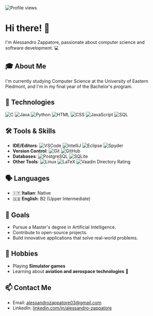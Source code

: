 ![Profile views](https://komarev.com/ghpvc/?username=AlessandroZappatore&label=Visite&color=green)

# Hi there! 👋

I'm Alessandro Zappatore, passionate about computer science and software development. 💻

## 🎓 About Me
I'm currently studying Computer Science at the University of Eastern Piedmont, and I'm in my final year of the Bachelor's program.

## 🔧 Technologies
![C](https://img.shields.io/badge/-C-A8B9CC?logo=c&logoColor=white)
![Java](https://img.shields.io/badge/-Java-007396?logo=java&logoColor=white)
![Python](https://img.shields.io/badge/-Python-3776AB?logo=python&logoColor=white)
![HTML](https://img.shields.io/badge/-HTML-E34F26?logo=html5&logoColor=white)
![CSS](https://img.shields.io/badge/-CSS-1572B6?logo=css3&logoColor=white)
![JavaScript](https://img.shields.io/badge/-JavaScript-F7DF1E?logo=javascript&logoColor=black)
![SQL](https://img.shields.io/badge/-SQL-4479A1?logo=postgresql&logoColor=white)

## 🛠 Tools & Skills
- **IDE/Editors**: ![VSCode](https://img.shields.io/badge/-VSCode-0078D4?logo=visual-studio-code&logoColor=white) 
  ![IntelliJ](https://img.shields.io/badge/-IntelliJ%20IDEA-000000?logo=intellij-idea&logoColor=white) 
  ![Eclipse](https://img.shields.io/badge/-Eclipse-2C2255?logo=eclipse&logoColor=white)
  ![Spyder](https://img.shields.io/badge/-Spyder-FF0000?logo=spyder-ide&logoColor=white)
- **Version Control**: ![Git](https://img.shields.io/badge/-Git-F05032?logo=git&logoColor=white) 
  ![GitHub](https://img.shields.io/badge/-GitHub-181717?logo=github&logoColor=white)
- **Databases**: ![PostgreSQL](https://img.shields.io/badge/-PostgreSQL-336791?logo=postgresql&logoColor=white) 
  ![SQLite](https://img.shields.io/badge/-SQLite-003B57?logo=sqlite&logoColor=white)
- **Other Tools**: ![Linux](https://img.shields.io/badge/-Linux-FCC624?logo=linux&logoColor=black) 
  ![LaTeX](https://img.shields.io/badge/-LaTeX-008080?logo=latex&logoColor=white)
![Vaadin Directory Rating](https://img.shields.io/vaadin-directory/:format/:packageName)

## 🗣️ Languages
- 🇮🇹 **Italian**: Native
- 🇬🇧 **English**: B2 (Upper Intermediate)

## 🚀 Goals
- Pursue a Master's degree in Artificial Intelligence.
- Contribute to open-source projects.
- Build innovative applications that solve real-world problems.

## 🎯 Hobbies
- Playing **Simulator games**
- Learning about **aviation and aerospace technologies** 🚀

## 📫 Contact Me
- Email: [alessandrozappatore03@gmail.com](mailto:alessandrozappatore03@gmail.com)
- LinkedIn: [linkedin.com/in/alessandro-zappatore](https://www.linkedin.com/in/alessandro-zappatore-8a0433233)
